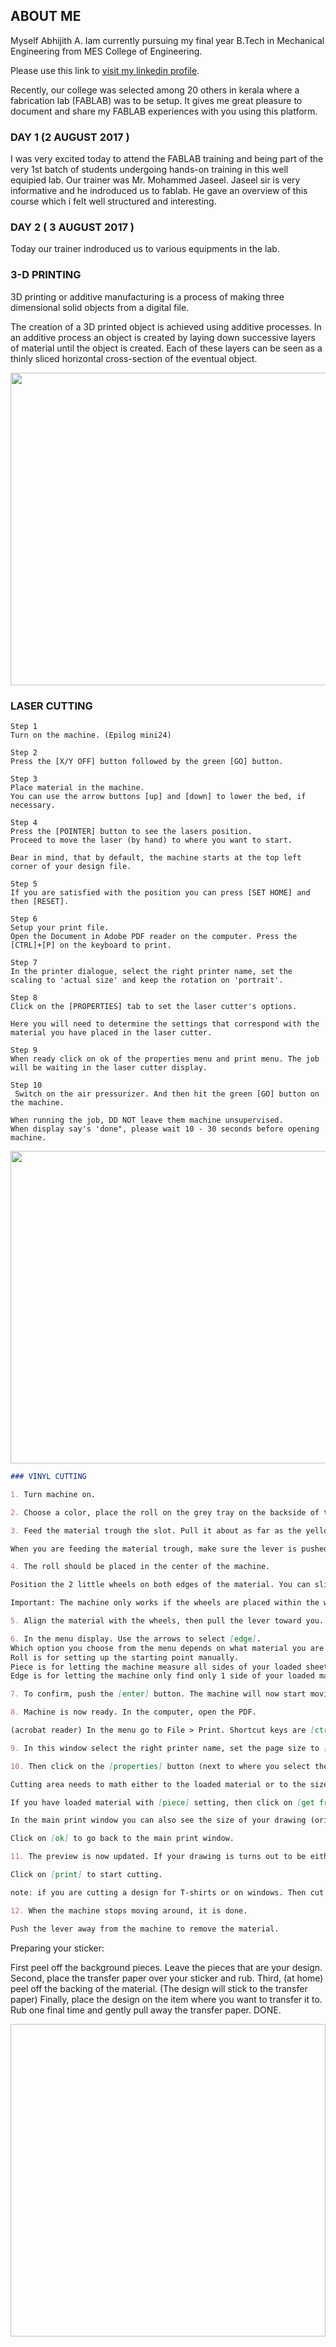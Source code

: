 ## ABOUT ME

Myself Abhijith A. Iam currently pursuing my final year B.Tech in Mechanical Engineering from MES College of Engineering. 

Please use this link to [visit my linkedin profile](https://www.linkedin.com/in/abhijithajikumar/).

Recently, our college was selected among 20 others in kerala where a fabrication lab (FABLAB) was to be setup. It gives me great pleasure to document and share my FABLAB experiences with you using this platform.

### DAY 1 (2 AUGUST 2017 )

I was very excited today to attend the FABLAB training and being part of the very 1st batch of students undergoing hands-on training in this well equipied lab. Our trainer was Mr. Mohammed Jaseel. Jaseel sir is very informative and he indroduced us to fablab. He gave an overview of this course which i felt well structured and interesting. 

### DAY 2 ( 3 AUGUST 2017 )

Today our trainer indroduced us to various equipments in the lab.

### 3-D PRINTING

3D printing or additive manufacturing is a process of making three dimensional solid objects from a digital file.

The creation of a 3D printed object is achieved using additive processes. In an additive process an object is created by laying down successive layers of material until the object is created. Each of these layers can be seen as a thinly sliced horizontal cross-section of the eventual object.

<img src="IMG_20170817_184025382.jpg" height="500" width="850">

### LASER CUTTING

```markown
Step 1 
Turn on the machine. (Epilog mini24)

Step 2 
Press the [X/Y OFF] button followed by the green [GO] button.

Step 3 
Place material in the machine.
You can use the arrow buttons [up] and [down] to lower the bed, if necessary.

Step 4 
Press the [POINTER] button to see the lasers position.
Proceed to move the laser (by hand) to where you want to start.

Bear in mind, that by default, the machine starts at the top left corner of your design file.

Step 5 
If you are satisfied with the position you can press [SET HOME] and then [RESET].

Step 6 
Setup your print file.
Open the Document in Adobe PDF reader on the computer. Press the [CTRL]+[P] on the keyboard to print.

Step 7 
In the printer dialogue, select the right printer name, set the scaling to 'actual size' and keep the rotation on 'portrait'.

Step 8 
Click on the [PROPERTIES] tab to set the laser cutter's options.

Here you will need to determine the settings that correspond with the material you have placed in the laser cutter.

Step 9 
When ready click on ok of the properties menu and print menu. The job will be waiting in the laser cutter display.

Step 10 
 Switch on the air pressurizer. And then hit the green [GO] button on the machine.

When running the job, DD NOT leave them machine unsupervised.
When display say's 'done", please wait 10 - 30 seconds before opening machine.
```
<img src="IMG_20170817_181250997.jpg" height="500" width="850">

```markdown
### VINYL CUTTING

1. Turn machine on.

2. Choose a color, place the roll on the grey tray on the backside of the machine.

3. Feed the material trough the slot. Pull it about as far as the yellow warning label on the front of the machine.

When you are feeding the material trough, make sure the lever is pushed away from the machine (so it's open).

4. The roll should be placed in the center of the machine.

Position the 2 little wheels on both edges of the material. You can slide the wheels easily by pushing the metal plates on the back of the machine.

Important: The machine only works if the wheels are placed within the white markers

5. Align the material with the wheels, then pull the lever toward you.

6. In the menu display. Use the arrows to select [edge].
Which option you choose from the menu depends on what material you are loading.
Roll is for setting up the starting point manually.
Piece is for letting the machine measure all sides of your loaded sheet. (like with smaller 'leftover' pieces)
Edge is for letting the machine only find only 1 side of your loaded material. (when you just want to find the starting point at the edge of your material.)

7. To confirm, push the [enter] button. The machine will now start moving. The machine will pull on the material to find the edge.

8. Machine is now ready. In the computer, open the PDF.

(acrobat reader) In the menu go to File > Print. Shortcut keys are [ctrl] + [P]

9. In this window select the right printer name, set the page size to [actual size] and set orientation to [portrait]

10. Then click on the [properties] button (next to where you select the printer name) to set up the cutting area.

Cutting area needs to math either to the loaded material or to the size of your drawing.

If you have loaded material with [piece] setting, then click on [get from machine button] to update the cutting area (shortcut).

In the main print window you can also see the size of your drawing (original size).

Click on [ok] to go back to the main print window.

11. The preview is now updated. If your drawing is turns out to be either to small or to big for your cutting area, you can adjust the page size to [fit] or [custom scaling].

Click on [print] to start cutting.

noteː if you are cutting a design for T-shirts or on windows. Then cut your drawing in mirror ǃ

12. When the machine stops moving around, it is done.

Push the lever away from the machine to remove the material.
```

Preparing your sticker:

First peel off the background pieces. Leave the pieces that are your design.
Second, place the transfer paper over your sticker and rub.
Third, (at home) peel off the backing of the material. (The design will stick to the transfer paper)
Finally, place the design on the item where you want to transfer it to. Rub one final time and gently pull away the transfer paper. DONE.



<img src=" " height="500" width="850">
